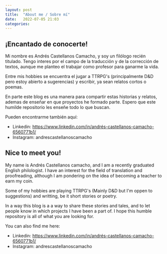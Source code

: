 ```yaml
---
layout: post
title:  "About me / Sobre mí"
date:   2022-07-05 21:03
categories:
---
```

## ¡Encantado de conocerte! 
Mi nombre es Andrés Castellanos Camacho, y soy un filólogo recién titulado. Tengo interes por el campo de la traducción y de la corrección de textos, aunque me planteo el trabajar como profesor para ganarme la vida. 

Entre mis hobbies se encuentra el jugar a TTRPG's (principalmente D&D pero estoy abierto a sugerencias) y escribir, ya sean relatos cortos o poemas. 

En parte este blog es una manera para compartir estas historias y relatos, ademas de enseñar en que proyectos he formado parte. Espero que este humilde repositorio les enseñe todo lo que buscan. 

Pueden encontrarme también aquí:

- Linkedin: <https://www.linkedin.com/in/andrés-castellanos-camacho-6560771b1/>
- Instagram: andrescastellanoscamacho

## Nice to meet you!
My name is Andrés Castellanos camacho, and I am a recently graduated English philologist. I have an interest for the field of translation and proofreading, although I am pondering on the idea of becoming a teacher to earn my coin. 

Some of my hobbies are playing TTRPG's (Mainly D&D but I'm oppen to suggestions) and writting, be it short stories or poetry. 

In a way this blog is a a way to share these stories and tales, and to let people know in which projects I have been a part of. I hope this humble repository is all of what you are looking for. 

You can also find me here:

- Linkedin: <https://www.linkedin.com/in/andrés-castellanos-camacho-6560771b1/>
- Instagram: andrescastellanoscamacho
